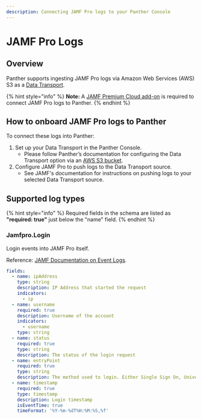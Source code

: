 ```yaml
---
description: Connecting JAMF Pro logs to your Panther Console
---
```


# JAMF Pro Logs

## Overview

Panther supports ingesting JAMF Pro logs via Amazon Web Services (AWS) S3 as a [Data Transport](../data-transports/).

{% hint style="info" %}
**Note:** A [JAMF Premium Cloud add-on](https://resources.jamf.com/documents/products/documentation/jamf-premium-cloud.pdf) is required to connect JAMF Pro logs to Panther.
{% endhint %}

## How to onboard JAMF Pro logs to Panther

To connect these logs into Panther:

1. Set up your Data Transport in the Panther Console.
   * Please follow Panther’s documentation for configuring the Data Transport option via an [AWS S3 bucket](https://docs.panther.com/data-onboarding/data-transports/s3).
2. Configure JAMF Pro to push logs to the Data Transport source.
   * See JAMF's documentation for instructions on pushing logs to your selected Data Transport source.

## Supported log types

{% hint style="info" %}
Required fields in the schema are listed as **"required: true"**  just below the "name" field.
{% endhint %}

### Jamfpro.Login

Login events into JAMF Pro itself.

Reference: [JAMF Documentation on Event Logs](https://docs.jamf.com/10.35.0/jamf-pro/documentation/Event\_Logs.html).

```yaml
fields:
  - name: ipAddress
    type: string
    description: IP Address that started the request
    indicators:
      - ip
  - name: username
    required: true
    description: Username of the account
    indicators:
      - username
    type: string
  - name: status
    required: true
    type: string
    description: The status of the login request
  - name: entryPoint
    required: true
    type: string
    description: The method used to login. Either Single Sign On, Universal API or Unknown
  - name: timestamp
    required: true
    type: timestamp
    description: Login timestamp
    isEventTime: true
    timeFormat: '%Y-%m-%dT%H:%M:%S,%f'
```
